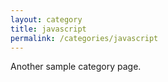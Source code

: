 ```yaml
---
layout: category
title: javascript
permalink: /categories/javascript
---
```


Another sample category page.